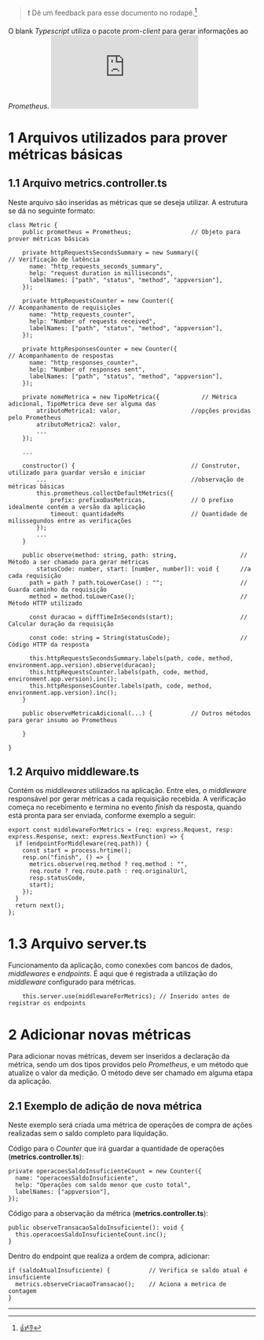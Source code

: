 > :exclamation: Dê um feedback para esse documento no rodapé.[^1]

O blank _Typescript_ utiliza o pacote _prom-client_ para gerar informações ao _Prometheus_.
![](https://eni.bb.com.br/eni1/matomo.php?idsite=469&amp;rec=1&amp;url=https://fontes.intranet.bb.com.br/dev/publico/roteiros/-/blob/master/metricas/metricasTypescript.md&amp;action_name=metricas/metricasTypescript)

# 1 Arquivos utilizados para prover métricas básicas
## 1.1 Arquivo metrics.controller.ts
Neste arquivo são inseridas as métricas que se deseja utilizar. A estrutura se dá no seguinte formato:
```
class Metric {
    public prometheus = Prometheus;                 // Objeto para prover métricas básicas

    private httpRequestsSecondsSummary = new Summary({                // Verificação de latência
      name: "http_requests_seconds_summary",
      help: "request duration in milliseconds",
      labelNames: ["path", "status", "method", "appversion"],
    });

    private httpRequestsCounter = new Counter({                       // Acompanhamento de requisições
      name: "http_requests_counter",
      help: "Number of requests received",
      labelNames: ["path", "status", "method", "appversion"],
    });

    private httpResponsesCounter = new Counter({                      // Acompanhamento de respostas
      name: "http_responses_counter",
      help: "Number of responses sent",
      labelNames: ["path", "status", "method", "appversion"],
    });

    private nomeMetrica = new TipoMetrica({            // Métrica adicional, TipoMetrica deve ser alguma das 
        atributoMetrica1: valor,                    //opções providas pelo Prometheus
        atributoMetrica2: valor,
        ...
    });          
    
    ...

    constructor() {                                 // Construtor, utilizado para guardar versão e iniciar
        ...                                         //observação de métricas básicas
        this.prometheus.collectDefaultMetrics({     
            prefix: prefixoDasMetricas,             // O prefixo idealmente contém a versão da aplicação
            timeout: quantidadeMs                   // Quantidade de milissegundos entre as verificações 
        });        
        ...                               
    }

    public observe(method: string, path: string,                  // Método a ser chamado para gerar métricas
        statusCode: number, start: [number, number]): void {      //a cada requisição
      path = path ? path.toLowerCase() : "";                      // Guarda caminho da requisição
      method = method.toLowerCase();                              // Método HTTP utilizado

      const duracao = diffTimeInSeconds(start);                   // Calcular duração da requisição

      const code: string = String(statusCode);                    // Código HTTP da resposta

      this.httpRequestsSecondsSummary.labels(path, code, method, environment.app.version).observe(duracao);
      this.httpRequestsCounter.labels(path, code, method, environment.app.version).inc();
      this.httpResponsesCounter.labels(path, code, method, environment.app.version).inc();
    }

    public observeMetricaAdicional(...) {           // Outros métodos para gerar insumo ao Prometheus

    }                                             

}
```

## 1.2 Arquivo middleware.ts
Contém os _middlewares_ utilizados na aplicação. Entre eles, o _middleware_ responsável por gerar métricas a cada requisição recebida. A verificação começa no recebimento e termina no evento _finish_ da resposta, quando está pronta para ser enviada, conforme exemplo a seguir:
```
export const middlewareForMetrics = (req: express.Request, resp: express.Response, next: express.NextFunction) => {
  if (endpointForMiddleware(req.path)) {
    const start = process.hrtime();
    resp.on("finish", () => {
      metrics.observe(req.method ? req.method : "",
      req.route ? req.route.path : req.originalUrl,
      resp.statusCode,
      start);
    });
  }
  return next();
};
```

# 1.3 Arquivo server.ts
Funcionamento da aplicação, como conexões com bancos de dados, _middlewares_ e _endpoints_. É aqui que é registrada a utilização
do _middleware_ configurado para métricas.

```
    this.server.use(middlewareForMetrics); // Inserido antes de registrar os endpoints
```

# 2 Adicionar novas métricas
Para adicionar novas métricas, devem ser inseridos a declaração da métrica, sendo um dos tipos providos pelo _Prometheus_, e um método que atualize o valor da medição. O método deve ser chamado em alguma etapa da aplicação.

## 2.1 Exemplo de adição de nova métrica
Neste exemplo será criada uma métrica de operações de compra de ações realizadas sem o saldo completo para liquidação.

Código para o _Counter_ que irá guardar a quantidade de operações (**metrics.controller.ts**):
```
private operacoesSaldoInsuficienteCount = new Counter({
  name: "operacoesSaldoInsuficiente",
  help: "Operações com saldo menor que custo total",
  labelNames: ["appversion"],
});
```

Código para a observação da métrica (**metrics.controller.ts**):
```
public observeTransacaoSaldoInsuficiente(): void {
  this.operacoesSaldoInsuficienteCount.inc();
}
```

Dentro do endpoint que realiza a ordem de compra, adicionar:
```
if (saldoAtualInsuficiente) {           // Verifica se saldo atual é insuficiente
  metrics.observeCriacaoTransacao();    // Aciona a metrica de contagem
}
```
---
[^1]: [👍👎](http://feedback.dev.intranet.bb.com.br/?origem=roteiros&url_origem=fontes.intranet.bb.com.br/dev/publico/roteiros/-/blob/master/metricas/metricasTypescript.md&internalidade=metricas/metricasTypescript)
